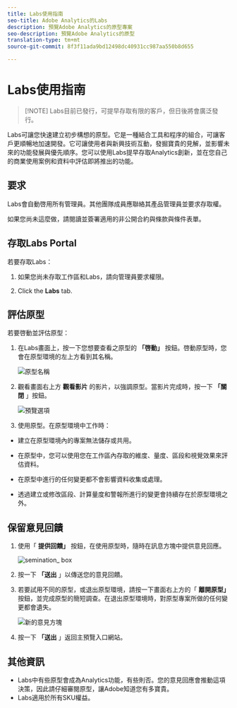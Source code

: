 ```yaml
---
title: Labs使用指南
seo-title: Adobe Analytics的Labs
description: 預覽Adobe Analytics的原型專案
seo-description: 預覽Adobe Analytics的原型
translation-type: tm+mt
source-git-commit: 8f3f11ada9bd12498dc40931cc987aa550b8d655

---
```




# Labs使用指南

>[!NOTE] Labs目前已發行，可提早存取有限的客戶，但日後將會廣泛發行。

Labs可讓您快速建立初步構想的原型。它是一種結合工具和程序的組合，可讓客戶更順暢地加速開發。它可讓使用者與新興技術互動，發掘寶貴的見解，並影響未來的功能發展與優先順序。您可以使用Labs提早存取Analytics創新，並在您自己的商業使用案例和資料中評估即將推出的功能。

## 要求

Labs會自動啓用所有管理員。其他團隊成員應聯絡其產品管理員並要求存取權。

如果您尚未這麼做，請閱讀並簽署適用的非公開合約與條款與條件表單。

## 存取Labs Portal

若要存取Labs：

1. 如果您尚未存取工作區和Labs，請向管理員要求權限。

1. Click the **Labs** tab.

## 評估原型

若要啓動並評估原型：

1. 在Labs畫面上，按一下您想要查看之原型的 **「啓動」** 按鈕。啓動原型時，您會在原型環境的左上方看到其名稱。

   ![原型名稱](https://user-images.githubusercontent.com/29133525/58670566-c03b6c00-82fc-11e9-8b29-ee34260c4024.png)

1. 觀看畫面右上方 **觀看影片** 的影片，以強調原型。當影片完成時，按一下 **「關閉** 」按鈕。

   ![預覽選項](https://user-images.githubusercontent.com/29133525/58670261-a2213c00-82fb-11e9-88db-cc839c98fdab.png)

1. 使用原型。在原型環境中工作時：

* 建立在原型環境內的專案無法儲存或共用。

* 在原型中，您可以使用您在工作區內存取的維度、量度、區段和視覺效果來評估資料。

* 在原型中進行的任何變更都不會影響資料收集或處理。

* 透過建立或修改區段、計算量度和警報所進行的變更會持續存在於原型環境之外。

## 保留意見回饋

1. 使用「 **提供回饋」** 按鈕，在使用原型時，隨時在訊息方塊中提供意見回應。

   ![semination_ box](https://user-images.githubusercontent.com/29133525/58670344-f0363f80-82fb-11e9-8824-ec2b41f7187a.png)

1. 按一下 **「送出** 」以傳送您的意見回饋。

1. 若要試用不同的原型，或退出原型環境，請按一下畫面右上方的「 **離開原型」** 按鈕，並完成原型的簡短調查。在退出原型環境時，對原型專案所做的任何變更都會遺失。

   ![新的意見方塊](https://git.corp.adobe.com/storage/user/26539/files/d067e300-a95e-11e9-9208-74339dafe75e)

1. 按一下 **「送出** 」返回主預覽入口網站。

## 其他資訊

* Labs中有些原型會成為Analytics功能，有些則否。您的意見回應會推動這項決策，因此請仔細審閱原型，讓Adobe知道您有多寶貴。
* Labs適用於所有SKU權益。
